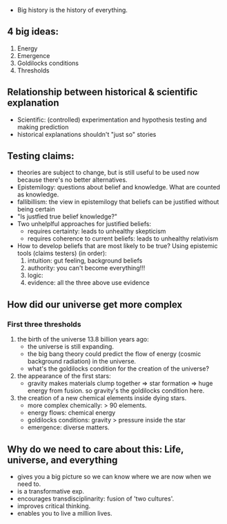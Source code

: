 - Big history is the history of everything. 
## 4 big ideas:
1. Energy
2. Emergence
3. Goldilocks conditions
4. Thresholds
## Relationship between historical & scientific explanation
- Scientific: (controlled) experimentation and hypothesis testing and making prediction
- historical explanations shouldn't "just so" stories
## Testing claims:
- theories are subject to change, but is still useful to be used now because there's no better alternatives.
- Epistemilogy: questions about belief and knowledge. What are counted as knowledge.
- fallibillism: the view in epistemilogy that beliefs can be justified without being certain
- "Is justfied true belief knowledge?"
- Two unhelplful approaches for justified beliefs:
	+ requires certainty: leads to unhealthy skepticism
	+ requires coherence to current beliefs: leads to unhealthy relativism
- How to develop beliefs that are most likely to be true? Using epistemic tools (claims testers) (in order):
	1. intuition: gut feeling, background beliefs
	2. authority: you can't become everything!!!
	3. logic:
	4. evidence: all the three above use evidence
## How did our universe get more complex
### First three thresholds
1. the birth of the universe 13.8 billion years ago: 
	- the universe is still expanding.
	- the big bang theory could predict the flow of energy (cosmic background radiation) in the universe.
	- what's the goldilocks condition for the creation of the universe?
2. the appearance of the first stars:
	- gravity makes materials clump together => star formation => huge energy from fusion. so gravity's the goldilocks condition here.
3. the creation of a new chemical elements inside dying stars.
	- more complex chemically: > 90 elements.
	- energy flows: chemical energy
	- goldilocks conditions: gravity > pressure inside the star
	- emergence: diverse matters.
## Why do we need to care about this: Life, universe, and everything
- gives you a big picture so we can know where we are now when we need to.
- is a transformative exp.
- encourages transdisciplinarity: fusion of 'two cultures'.
- improves critical thinking.
- enables you to live a million lives.
 
